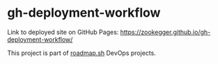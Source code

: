# gh-deployment-workflow

Link to deployed site on GitHub Pages: https://zookegger.github.io/gh-deployment-workflow/

This project is part of [roadmap.sh](https://roadmap.sh/projects/github-actions-deployment-workflow) DevOps projects.
